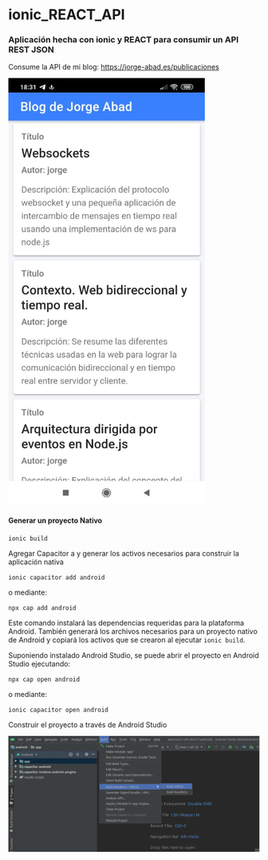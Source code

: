 # ionic_REACT_API

### Aplicación hecha con ionic y REACT para consumir un API REST JSON

Consume la API de mi blog: https://jorge-abad.es/publicaciones

![studio](https://raw.githubusercontent.com/jorgeabad/ionic_REACT_API/master/img/app.jpg)

#### Generar un proyecto Nativo

```
ionic build
```
Agregar Capacitor a y generar los activos necesarios para construir la aplicación nativa

```
ionic capacitor add android
```
o mediante:
```
npx cap add android
```
Este comando instalará las dependencias requeridas para la plataforma Android. También generará los archivos necesarios para un proyecto nativo de Android y copiará los activos que se crearon al ejecutar `ionic build`.

Suponiendo instalado Android Studio, se puede abrir el proyecto en Android Studio ejecutando:

```
npx cap open android
```
o mediante:

```
ionic capacitor open android
```
Construir el proyecto a través de Android Studio

![studio](https://raw.githubusercontent.com/jorgeabad/ionic_REACT_API/master/img/studio.png)
